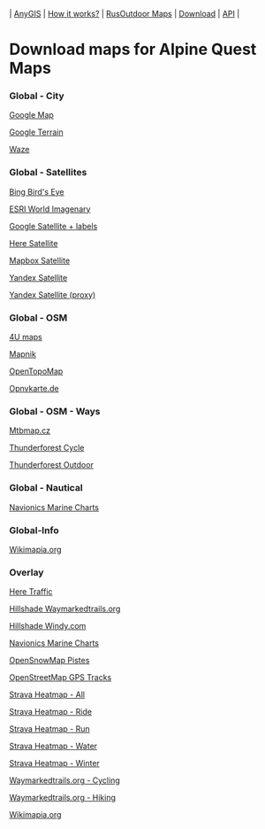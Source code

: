 | [AnyGIS][01] | [How it works?][02] | [RusOutdoor Maps][03] | [Download][04] | [API][05] |


[01]: http://www.anygis.ru/index_en
[02]: http://www.anygis.ru/Web/Html/Description_en
[03]: http://www.anygis.ru/Web/Html/RusOutdoor_en
[04]: http://www.anygis.ru/Web/Html/DownloadPage_en
[05]: http://www.anygis.ru/Web/Html/Api_en
# Download maps for Alpine Quest Maps


### Global - City
[Google Map](http://server.anygis.ru/download/alpine_en/Global-City-Google_map.AQX "Download this map")

[Google Terrain](http://server.anygis.ru/download/alpine_en/Global-City-Google_terrain.AQX "Download this map")

[Waze](http://server.anygis.ru/download/alpine_en/Global-City-Waze.AQX "Download this map")



### Global - Satellites
[Bing Bird's Eye](http://server.anygis.ru/download/alpine_en/Global-Satellites-Bing_birds_eye.AQX "Download this map")

[ESRI World Imagenary](http://server.anygis.ru/download/alpine_en/Global-Satellites-ESRI_Imagenary.AQX "Download this map")

[Google Satellite + labels](http://server.anygis.ru/download/alpine_en/Global-Satellites-Google_with_labels.AQX "Download this map")

[Here Satellite](http://server.anygis.ru/download/alpine_en/Global-Satellites-Here.AQX "Download this map")

[Mapbox Satellite](http://server.anygis.ru/download/alpine_en/Global-Satellites-Mapbox.AQX "Download this map")

[Yandex Satellite](http://server.anygis.ru/download/alpine_en/Global-Satellites-Yandex.AQX "Download this map")

[Yandex Satellite (proxy)](http://server.anygis.ru/download/alpine_en/Global-Satellites-Yandex_proxy.AQX "Download this map")



### Global - OSM
[4U maps](http://server.anygis.ru/download/alpine_en/Global-OSM-4umaps.AQX "Download this map")

[Mapnik](http://server.anygis.ru/download/alpine_en/Global-OSM-Mapnik.AQX "Download this map")

[OpenTopoMap](http://server.anygis.ru/download/alpine_en/Global-OSM-OpenTopoMap.AQX "Download this map")

[Opnvkarte.de](http://server.anygis.ru/download/alpine_en/Global-OSM-Opnvkarte.AQX "Download this map")



### Global - OSM - Ways
[Mtbmap.cz](http://server.anygis.ru/download/alpine_en/Global-OSM-Ways-MTB_Map_Europe.AQX "Download this map")

[Thunderforest Cycle](http://server.anygis.ru/download/alpine_en/Global-OSM-Ways-Thunderforest_Cycle.AQX "Download this map")

[Thunderforest Outdoor](http://server.anygis.ru/download/alpine_en/Global-OSM-Ways-Thunderforest_Outdoor.AQX "Download this map")



### Global - Nautical
[Navionics Marine Charts](http://server.anygis.ru/download/alpine_en/Global-Water-Navionics_Marine_Charts.AQX "Download this map")



### Global-Info
[Wikimapia.org](http://server.anygis.ru/download/alpine_en/Global-Info-Wikimapia.AQX "Download this map")



### Overlay
[Here Traffic](http://server.anygis.ru/download/alpine_en/Overlay-Here_traffic.AQX "Download this map")

[Hillshade Waymarkedtrails.org](http://server.anygis.ru/download/alpine_en/Overlay-Hillshade_Waymarkedtrails.AQX "Download this map")

[Hillshade Windy.com](http://server.anygis.ru/download/alpine_en/Overlay-Hillshade_Windy.AQX "Download this map")

[Navionics Marine Charts](http://server.anygis.ru/download/alpine_en/Overlay-Navionics_Marine_Charts.AQX "Download this map")

[OpenSnowMap Pistes](http://server.anygis.ru/download/alpine_en/Overlay-OpenSnowMap_pistes.AQX "Download this map")

[OpenStreetMap GPS Tracks](http://server.anygis.ru/download/alpine_en/Overlay-OpenSreetMaps_Tracks.AQX "Download this map")

[Strava Heatmap - All](http://server.anygis.ru/download/alpine_en/Overlay-Strava_All_SD.AQX "Download this map")

[Strava Heatmap - Ride](http://server.anygis.ru/download/alpine_en/Overlay-Strava_Ride_SD.AQX "Download this map")

[Strava Heatmap - Run](http://server.anygis.ru/download/alpine_en/Overlay-Strava_Run_SD.AQX "Download this map")

[Strava Heatmap - Water](http://server.anygis.ru/download/alpine_en/Overlay-Strava_Water_SD.AQX "Download this map")

[Strava Heatmap - Winter](http://server.anygis.ru/download/alpine_en/Overlay-Strava_Winter_SD.AQX "Download this map")

[Waymarkedtrails.org - Cycling](http://server.anygis.ru/download/alpine_en/Overlay-WayMarkedTrails_Cycling.AQX "Download this map")

[Waymarkedtrails.org - Hiking](http://server.anygis.ru/download/alpine_en/Overlay-WayMarkedTrails_Hiking.AQX "Download this map")

[Wikimapia.org](http://server.anygis.ru/download/alpine_en/Overlay-Wikimapia.AQX "Download this map")

